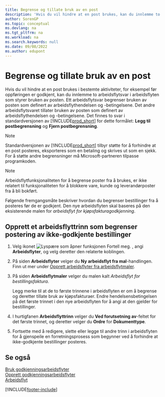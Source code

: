 ```yaml
---
title: Begrense og tillate bruk av en post
description: 'Hvis du vil hindre at en post brukes, kan du innlemme to arbeidsflytsvar i en arbeidsflyt som styrer bruken av posten.'
author: SorenGP
ms.topic: conceptual
ms.devlang: na
ms.tgt_pltfrm: na
ms.workload: na
ms.search.keywords: null
ms.date: 09/08/2022
ms.author: edupont
---
```

# <a name="restrict-and-allow-usage-of-a-record"></a><a name="restrict-and-allow-usage-of-a-record"></a>Begrense og tillate bruk av en post

Hvis du vil hindre at en post brukes i bestemte aktiviteter, for eksempel før oppføringen er godkjent, kan du innlemme to arbeidsflytsvar i arbeidsflyten som styrer bruken av posten. Ett arbeidsflytsvar begrenser bruken av posten som definert av arbeidsflythendelsen og -betingelsene. Det andre arbeidsflytsvaret tillater bruken av posten som definert av arbeidsflythendelsen og -betingelsene. Det finnes to svar i standardversjonen av [!INCLUDE[prod_short](includes/prod_short.md)] for dette formålet: **Legg til postbegrensning** og **Fjern postbegrensning**.

> [!NOTE]  
> Standardversjonen av [!INCLUDE[prod_short](includes/prod_short.md)] tilbyr støtte for å forhindre at en post posteres, eksporteres som en betaling og skrives ut som en sjekk. For å støtte andre begrensninger må Microsoft-partneren tilpasse programkoden.  

> [!NOTE]  
> Arbeidsflytfunksjonaliteten for å begrense poster fra å brukes, er ikke relatert til funksjonaliteten for å blokkere vare, kunde og leverandørposter fra å bli bokført.

Følgende fremgangsmåte beskriver hvordan du begrenser bestillinger fra å posteres før de er godkjent. Den nye arbeidsflyten skal baseres på den eksisterende malen for *arbeidsflyt for kjøpsfakturagodkjenning*.  

## <a name="create-a-workflow-step-that-restricts-posting-of-unapproved-purchase-orders"></a><a name="create-a-workflow-step-that-restricts-posting-of-unapproved-purchase-orders"></a>Opprett et arbeidsflyttrinn som begrenser postering av ikke-godkjente bestillinger

1. Velg ikonet ![Lyspære som åpner funksjonen Fortell meg.](media/ui-search/search_small.png "Fortell hva du vil gjøre") , angi **Arbeidsflyter**, og velg deretter den relaterte koblingen.  
2. På siden **Arbeidsflyter** velger du **Ny arbeidsflyt fra mal**-handlingen. Finn ut mer under [Opprett arbeidsflyter fra arbeidsflytmaler](across-how-to-create-workflows-from-workflow-templates.md).
3. På siden **Arbeidsflytmaler** velger du malen kalt *Arbeidsflyt for bestillingsfaktura*.  

   Legg merke til at de to første trinnene i arbeidsflyten er om å begrense og deretter tillate bruk av kjøpsfakturaer. Endre hendelsensbetingelsen på det første trinnet i den nye arbeidsflyten for å angi at den gjelder for bestillinger.  
4. I hurtigfanen **Arbeidsflyttrinn** velger du **Ved forutsetning av**-feltet for det første trinnet, og deretter velger du **Ordre** for **Dokumenttype**.  
5. Fortsette med å redigere, slette eller legge til andre trinn i arbeidsflyten for å gjenspeile en forretningsprosess som begynner ved å forhindre at ikke-godkjente bestillinger posteres.  

## <a name="see-also"></a><a name="see-also"></a>Se også

[Bruk godkjenningsarbeidsflyter](across-use-workflows.md)  
[Opprett godkjenningsarbeidsflyter](across-how-to-create-workflows.md)  
[Arbeidsflyt](across-workflow.md)  

[!INCLUDE[footer-include](includes/footer-banner.md)]
